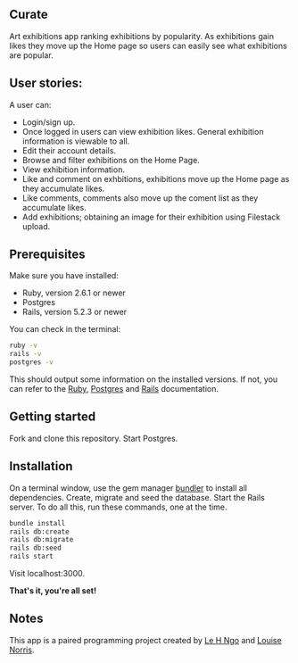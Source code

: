 ## Curate

Art exhibitions app ranking exhibitions by popularity. As exhibitions gain likes they move up the Home page so users can easily see what exhibitions are popular. 

## User stories: 

A user can:

* Login/sign up.
* Once logged in users can view exhibition likes. General exhibition information is viewable to all. 
* Edit their account details.
* Browse and filter exhibitions on the Home Page.
* View exhibition information.
* Like and comment on exhbitions, exhibitions move up the Home page as they accumulate likes. 
* Like comments, comments also move up the coment list as they accumulate likes.
* Add exhibitions; obtaining an image for their exhibition using Filestack upload.

## Prerequisites

Make sure you have installed:

* Ruby, version 2.6.1 or newer
* Postgres
* Rails, version 5.2.3 or newer

You can check in the terminal:

```bash
ruby -v
rails -v
postgres -v
```

This should output some information on the installed versions. If not, you can refer to the [Ruby](https://www.ruby-lang.org/en/documentation/installation/ "Ruby"), [Postgres](https://www.postgresql.org/ "Postgres") and [Rails](https://guides.rubyonrails.org/v5.0/getting_started.html "Rails") documentation.


## Getting started

Fork and clone this repository. Start Postgres.

## Installation

On a terminal window, use the gem manager [bundler](https://bundler.io/ "bundler") to install all dependencies. Create, migrate and seed the database. Start the Rails server. To do all this, run these commands, one at the time.

```bash
bundle install
rails db:create
rails db:migrate
rails db:seed
rails start
```

Visit localhost:3000.

**That's it, you're all set!**

## Notes

This app is a paired programming project created by [Le H Ngo](https://github.com/seijihg "Le H Ngo") and [Louise Norris](https://github.com/louisenorris "Louise Norris").
